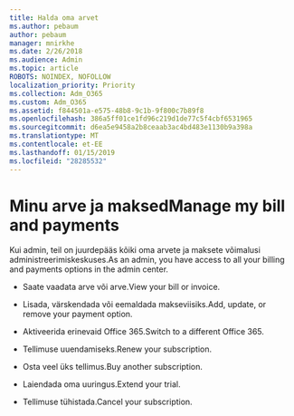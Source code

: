 ```yaml
---
title: Halda oma arvet
ms.author: pebaum
author: pebaum
manager: mnirkhe
ms.date: 2/26/2018
ms.audience: Admin
ms.topic: article
ROBOTS: NOINDEX, NOFOLLOW
localization_priority: Priority
ms.collection: Adm_O365
ms.custom: Adm_O365
ms.assetid: f844501a-e575-48b8-9c1b-9f800c7b89f8
ms.openlocfilehash: 386a5ff01ce1fd96c219d1de77c5f4cbf6531965
ms.sourcegitcommit: d6ea5e9458a2b8ceaab3ac4bd483e1130b9a398a
ms.translationtype: MT
ms.contentlocale: et-EE
ms.lasthandoff: 01/15/2019
ms.locfileid: "28285532"
---
```

# <a name="manage-my-bill-and-payments"></a><span data-ttu-id="2bf40-102">Minu arve ja maksed</span><span class="sxs-lookup"><span data-stu-id="2bf40-102">Manage my bill and payments</span></span>

<span data-ttu-id="2bf40-103">Kui admin, teil on juurdepääs kõiki oma arvete ja maksete võimalusi administreerimiskeskuses.</span><span class="sxs-lookup"><span data-stu-id="2bf40-103">As an admin, you have access to all your billing and payments options in the admin center.</span></span>
  
- <span data-ttu-id="2bf40-104">Saate vaadata arve või arve.</span><span class="sxs-lookup"><span data-stu-id="2bf40-104">View your bill or invoice.</span></span>
    
- <span data-ttu-id="2bf40-105">Lisada, värskendada või eemaldada makseviisiks.</span><span class="sxs-lookup"><span data-stu-id="2bf40-105">Add, update, or remove your payment option.</span></span>
    
- <span data-ttu-id="2bf40-106">Aktiveerida erinevaid Office 365.</span><span class="sxs-lookup"><span data-stu-id="2bf40-106">Switch to a different Office 365.</span></span>
    
- <span data-ttu-id="2bf40-107">Tellimuse uuendamiseks.</span><span class="sxs-lookup"><span data-stu-id="2bf40-107">Renew your subscription.</span></span>
    
- <span data-ttu-id="2bf40-108">Osta veel üks tellimus.</span><span class="sxs-lookup"><span data-stu-id="2bf40-108">Buy another subscription.</span></span>
    
- <span data-ttu-id="2bf40-109">Laiendada oma uuringus.</span><span class="sxs-lookup"><span data-stu-id="2bf40-109">Extend your trial.</span></span>
    
- <span data-ttu-id="2bf40-110">Tellimuse tühistada.</span><span class="sxs-lookup"><span data-stu-id="2bf40-110">Cancel your subscription.</span></span>
    

